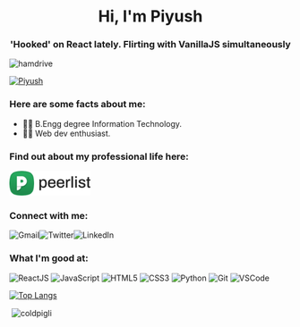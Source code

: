 <h1 align="center">Hi, I'm Piyush</h1>
<h3 align="center">'Hooked' on React lately. Flirting with VanillaJS simultaneously</h3>

<p align="left"> <img src="https://komarev.com/ghpvc/?username=coldpigli&label=Profile%20views&color=1C7D5E&style=flat" alt="hamdrive" /> </p>

<p><a href="https://twitter.com/piyushdas98" target="_blank"><img src="https://img.shields.io/twitter/follow/piyushdas98?logo=twitter&color=1C7D5E&style=flat-square&label=Follow" alt="Piyush"/></a> </p>

<h3>Here are some facts about me:</h3>

- 👩‍🎓 B.Engg degree Information Technology.
- 👩‍💻 Web dev enthusiast.

<h3>Find out about my professional life here:</h3>
<a href="https://peerlist.io/piyushdas"><img height=44 src="https://github.com/Siddhant-K-code/Siddhant-K-code/blob/master/PL%20Logo%20-%20Primary.svg"/></a>

<h3 align="left">Connect with me:</h3>
<a href="mailto:piyushdas98@gmail.com"><img src="https://img.shields.io/badge/Gmail-D14836?style=for-the-badge&logo=gmail&logoColor=white" alt="Gmail" align="left"/></a> 
<a href="https://twitter.com/piyushdas98"><img src="https://img.shields.io/badge/Twitter-1DA1F2?style=for-the-badge&logo=twitter&logoColor=white" alt="Twitter"  align="left"/></a>
<a href="https://linkedin.com/in/piyushdas98"><img src="https://img.shields.io/badge/LinkedIn-0077B5?style=for-the-badge&logo=linkedin&logoColor=white" alt="LinkedIn" align="left"/></a>

<br />

<h3 align="left">What I'm good at:</h3>
<p>
<img src="https://img.shields.io/badge/React-20232A?style=for-the-badge&logo=react&logoColor=61DAFB" alt="ReactJS" />
<img src="https://img.shields.io/badge/JavaScript-F7DF1E?style=for-the-badge&logo=javascript&logoColor=black" alt="JavaScript" />
<img src="https://img.shields.io/badge/HTML5-E34F26?style=for-the-badge&logo=html5&logoColor=white" alt="HTML5" />
<img src="https://img.shields.io/badge/CSS3-1572B6?style=for-the-badge&logo=css3&logoColor=white" alt="CSS3" />
<img src="https://img.shields.io/badge/Python-3776AB?style=for-the-badge&logo=python&logoColor=white" alt="Python" />
<img src="https://img.shields.io/badge/Git-F05032?style=for-the-badge&logo=git&logoColor=white" alt="Git" /> 
<img src="https://img.shields.io/badge/Visual_Studio_Code-0078D4?style=for-the-badge&logo=visual%20studio%20code&logoColor=white" alt="VSCode" />
</p>

[![Top Langs](https://github-readme-stats.vercel.app/api/top-langs/?username=coldpigli&layout=compact)](https://github.com/srejitk/github-readme-stats)

<p>&nbsp;<img align="center" src="https://github-readme-stats.vercel.app/api?username=coldpigli&show_icons=true&&theme=slateorange&hide=issues&count_private=true" alt="coldpigli" /></p>
